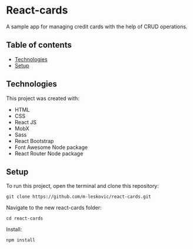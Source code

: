 # React-cards

A sample app for managing credit cards with the help of CRUD operations.

## Table of contents
* [Technologies](#technologies)
* [Setup](#setup)

## Technologies

This project was created with:

* HTML
* CSS
* React JS
* MobX
* Sass
* React Bootstrap
* Font Awesome Node package
* React Router Node package

## Setup

To run this project, open the terminal and clone this repository:

`git clone https://github.com/m-leskovic/react-cards.git`
  
Navigate to the new react-cards folder:

`cd react-cards`

Install:

`npm install`

